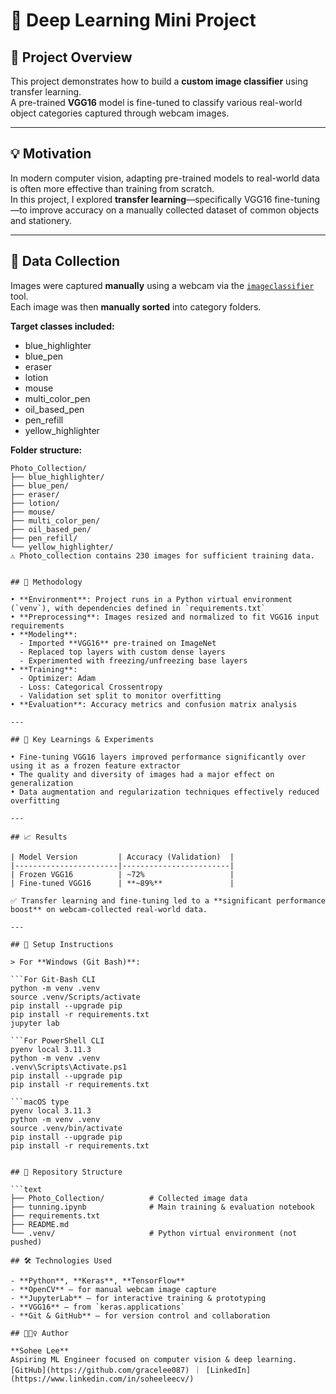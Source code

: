 # 🧠 Deep Learning Mini Project

## 📌 Project Overview

This project demonstrates how to build a **custom image classifier** using transfer learning.  
A pre-trained **VGG16** model is fine-tuned to classify various real-world object categories captured through webcam images.

---

## 💡 Motivation

In modern computer vision, adapting pre-trained models to real-world data is often more effective than training from scratch.  
In this project, I explored **transfer learning**—specifically VGG16 fine-tuning—to improve accuracy on a manually collected dataset of common objects and stationery.

---

## 📸 Data Collection

Images were captured **manually** using a webcam via the [`imageclassifier`](https://github.com/bonartm/imageclassifier) tool.  
Each image was then **manually sorted** into category folders.

**Target classes included:**

- blue_highlighter
- blue_pen
- eraser
- lotion
- mouse
- multi_color_pen
- oil_based_pen
- pen_refill
- yellow_highlighter

**Folder structure:**

```text
Photo_Collection/
├── blue_highlighter/
├── blue_pen/
├── eraser/
├── lotion/
├── mouse/
├── multi_color_pen/
├── oil_based_pen/
├── pen_refill/
└── yellow_highlighter/
⚠️ Photo_collection contains 230 images for sufficient training data.


## 🧪 Methodology

• **Environment**: Project runs in a Python virtual environment (`venv`), with dependencies defined in `requirements.txt`  
• **Preprocessing**: Images resized and normalized to fit VGG16 input requirements  
• **Modeling**:  
  - Imported **VGG16** pre-trained on ImageNet  
  - Replaced top layers with custom dense layers  
  - Experimented with freezing/unfreezing base layers  
• **Training**:  
  - Optimizer: Adam  
  - Loss: Categorical Crossentropy  
  - Validation set split to monitor overfitting  
• **Evaluation**: Accuracy metrics and confusion matrix analysis

---

## 🔬 Key Learnings & Experiments

• Fine-tuning VGG16 layers improved performance significantly over using it as a frozen feature extractor  
• The quality and diversity of images had a major effect on generalization  
• Data augmentation and regularization techniques effectively reduced overfitting

---

## 📈 Results

| Model Version         | Accuracy (Validation)  |
|-----------------------|------------------------|
| Frozen VGG16          | ~72%                   |
| Fine-tuned VGG16      | **~89%**               |

✅ Transfer learning and fine-tuning led to a **significant performance boost** on webcam-collected real-world data.

---

## 🧰 Setup Instructions

> For **Windows (Git Bash)**:

```For Git-Bash CLI
python -m venv .venv
source .venv/Scripts/activate
pip install --upgrade pip
pip install -r requirements.txt
jupyter lab

```For PowerShell CLI
pyenv local 3.11.3
python -m venv .venv
.venv\Scripts\Activate.ps1
pip install --upgrade pip
pip install -r requirements.txt

```macOS type
pyenv local 3.11.3
python -m venv .venv
source .venv/bin/activate
pip install --upgrade pip
pip install -r requirements.txt


## 📁 Repository Structure

```text
├── Photo_Collection/          # Collected image data
├── tunning.ipynb              # Main training & evaluation notebook
├── requirements.txt
├── README.md
└── .venv/                     # Python virtual environment (not pushed)

## 🛠️ Technologies Used

- **Python**, **Keras**, **TensorFlow**
- **OpenCV** – for manual webcam image capture
- **JupyterLab** – for interactive training & prototyping
- **VGG16** – from `keras.applications`
- **Git & GitHub** – for version control and collaboration

## 🙋🏻‍♀️ Author

**Sohee Lee**  
Aspiring ML Engineer focused on computer vision & deep learning.  
[GitHub](https://github.com/gracelee087) ｜ [LinkedIn](https://www.linkedin.com/in/soheeleecv/)
